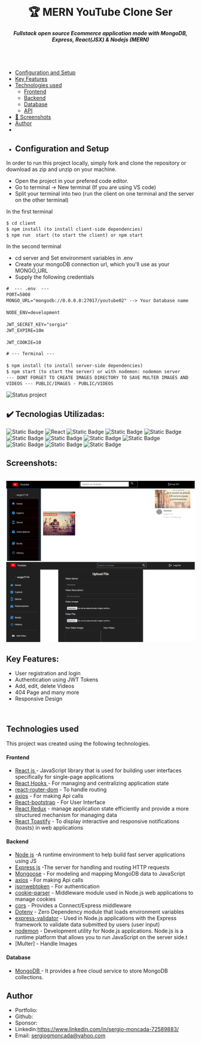 <h1 align ="center" > 🏆 MERN YouTube Clone Ser  </h1>
<h5  align ="center"> 
Fullstack open source Ecommerce application made with MongoDB, Express, React(JSX) & Nodejs (MERN) </h5>
<br>
<br>

  * [Configuration and Setup](#configuration-and-setup)
  * [Key Features](#key-features)
  * [Technologies used](#technologies-used)
      - [Frontend](#frontend)
      - [Backend](#backend)
      - [Database](#database)
      - [API](#api)
  * [📸 Screenshots](#screenshots)
  * [Author](#author)
  * <br>
  * ## Configuration and Setup

In order to run this project locally, simply fork and clone the repository or download as zip and unzip on your machine.

- Open the project in your prefered code editor.
- Go to terminal -> New terminal (If you are using VS code)
- Split your terminal into two (run the client on one terminal and the server on the other terminal)

In the first terminal

```
$ cd client
$ npm install (to install client-side dependencies)
$ npm run  start (to start the client) or npm start
```

In the second terminal

- cd server and Set environment variables in .env
- Create your mongoDB connection url, which you'll use as your MONGO_URL
- Supply the following credentials

```
#  --- .env  ---
PORT=5000
MONGO_URL="mongodb://0.0.0.0:27017/youtube02" --> Your Database name

NODE_ENV=development

JWT_SECRET_KEY="sergio" 
JWT_EXPIRE=10m

JWT_COOKIE=10
```

```
# --- Terminal ---

$ npm install (to install server-side dependencies)
$ npm start (to start the server) or with nodemon: nodemon server
--- DONT FORGET TO CREATE IMAGES DIRECTORY TO SAVE MULTER IMAGES AND VIDEOS --- PUBLIC/IMAGES - PUBLIC/VIDEOS
```
![Status project](https://img.shields.io/badge/STATUS-Finished-GREEN?style=for-the-badge)

## ✔️ Tecnologias Utilizadas:
![Static Badge](https://img.shields.io/badge/JavaScript-007ACC?style=for-the-badge&logo=javascript&logoColor=white)
![React](https://img.shields.io/badge/React-20232A?style=for-the-badge&logo=react&logoColor=61DAFB)
![Static Badge](https://img.shields.io/badge/Redux%20Toolkit-yellow?style=for-the-badge)
![Static Badge](https://img.shields.io/badge/axios-black?style=for-the-badge)
![Static Badge](https://img.shields.io/badge/React%20Bootstrap-lightblue?style=for-the-badge)
![Static Badge](https://img.shields.io/badge/redux%20persist-aqua?style=for-the-badge)
![Static Badge](https://img.shields.io/badge/mongoose-purple?style=for-the-badge)
![Static Badge](https://img.shields.io/badge/Express-navy?style=for-the-badge)
![Static Badge](https://img.shields.io/badge/multer-teal?style=for-the-badge)
![Static Badge](https://img.shields.io/badge/Nodejs%20-aqua?style=for-the-badge)
![Static Badge](https://img.shields.io/badge/cors-purple?style=for-the-badge)
![Static Badge](https://img.shields.io/badge/dotenv%20-yellow?style=for-the-badge)



##  Screenshots:
<br>
<img src="./projectimages/image01.jpg" alt="project screenshot01" />
<img src="./projectimages/image02.jpg" alt="project screenshot02" />
<br>

##  Key Features:

- User registration and login
- Authentication using JWT Tokens
- Add, edit, delete Videos
- 404 Page and many more
- Responsive Design
<br/>

##  Technologies used

This project was created using the following technologies.

####  Frontend 

- [React js ](https://www.npmjs.com/package/react) - JavaScript library that is used for building user interfaces specifically for single-page applications
- [React Hooks  ](https://reactjs.org/docs/hooks-intro.html) - For managing and centralizing application state
- [react-router-dom](https://www.npmjs.com/package/react-router-dom) - To handle routing
- [axios](https://www.npmjs.com/package/axios) - For making Api calls
- [React-bootstrap](https://mui.com/) - For User Interface
- [React Redux](https://react-redux.js.org/) - manage application state efficiently and provide a more structured mechanism for managing data
- [React Toastify](https://www.npmjs.com/package/react-toastify) - To display interactive and responsive notifications (toasts) in web applications

####  Backend 

- [Node js](https://nodejs.org/en/) -A runtime environment to help build fast server applications using JS
- [Express js](https://www.npmjs.com/package/express) -The server for handling and routing HTTP requests
- [Mongoose](https://mongoosejs.com/) - For modeling and mapping MongoDB data to JavaScript
- [axios](https://www.npmjs.com/package/axios) - For making Api calls
- [jsonwebtoken](https://www.npmjs.com/package/jsonwebtoken) - For authentication
- [cookie-parser](https://www.npmjs.com/package/cookie-parser) - Middleware module used in Node.js web applications to manage cookies
- [cors](https://www.npmjs.com/package/cors) - Provides a Connect/Express middleware
- [Dotenv](https://www.npmjs.com/package/dotenv) - Zero Dependency module that loads environment variables
- [express-validator](https://www.npmjs.com/package/express-validator) - Used in Node.js applications with the Express framework to validate data submitted by users (user input)
- [nodemon](https://nodemon.io/) - Development utility for Node.js applications. Node.js is a runtime platform that allows you to run JavaScript on the server side.t
- [Multer] - Handle Images

####  Database 

 - [MongoDB ](https://www.mongodb.com/) - It provides a free cloud service to store MongoDB collections.

## Author
- Portfolio: 
- Github: 
- Sponsor: 
- Linkedin:https://www.linkedin.com/in/sergio-moncada-72589883/
- Email: [sergiogmoncada@yahoo.com](mailto:sergiogmoncada@yahoo.com)

